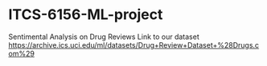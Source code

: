 # ITCS-6156-ML-project

Sentimental Analysis on Drug Reviews 
Link to our dataset https://archive.ics.uci.edu/ml/datasets/Drug+Review+Dataset+%28Drugs.com%29
